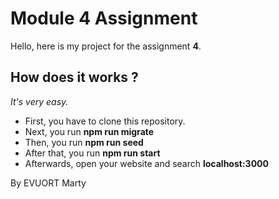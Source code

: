 # Module 4 Assignment
Hello, here is my project for the assignment **4**.

## How does it works ?
_It's very easy._

- First, you have to clone this repository.
- Next, you run **npm run migrate**
- Then, you run **npm run seed**
- After that, you run **npm run start**
- Afterwards, open your website and search **localhost:3000**

By EVUORT Marty